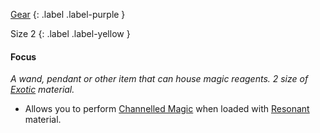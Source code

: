 [Gear](Game/Core/Gear)
{: .label .label-purple }

Size 2
{: .label .label-yellow }

#### Focus
_A wand, pendant or other item that can house magic reagents. 2 size of [Exotic](Materials#Exotic) material._

- Allows you to perform [Channelled Magic](Magic#Channelled%20Magic) when loaded with [Resonant](Resonant) material.